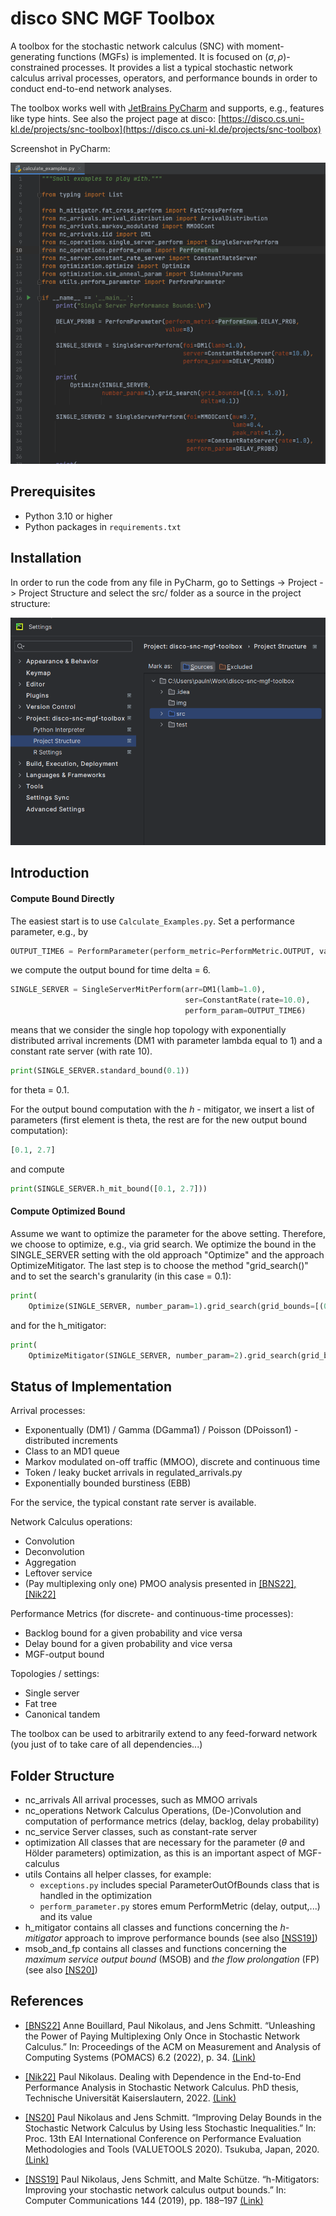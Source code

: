 # disco SNC MGF Toolbox

A toolbox for the stochastic network calculus (SNC) with moment-generating functions (MGFs) is implemented.
It is focused on $(\sigma, \rho)$-constrained processes.
It provides a list a typical stochastic network calculus arrival processes, operators, and performance bounds in order to conduct end-to-end network analyses.

The toolbox works well with [JetBrains PyCharm](https://www.jetbrains.com/pycharm/) and supports, e.g., features like type hints.
See also the project page at disco: [https://disco.cs.uni-kl.de/projects/snc-toolbox](https://disco.cs.uni-kl.de/projects/snc-toolbox)

Screenshot in PyCharm:

![ProjectStructure](img/PyCharm-screenshot.png)

## Prerequisites

- Python 3.10 or higher
- Python packages in `requirements.txt`

## Installation

In order to run the code from any file in PyCharm, go to Settings -> Project -> Project Structure and select the src/ folder as a source in the project structure:

![ProjectStructure](img/project_structure.png)

## Introduction

#### Compute Bound Directly

The easiest start is to use `Calculate_Examples.py`. Set a performance parameter, e.g., by

```python
OUTPUT_TIME6 = PerformParameter(perform_metric=PerformMetric.OUTPUT, value=6)
```

we compute the output bound for time delta = 6.

```python
SINGLE_SERVER = SingleServerMitPerform(arr=DM1(lamb=1.0),
                                       ser=ConstantRate(rate=10.0),
                                       perform_param=OUTPUT_TIME6)
```

means that we consider the single hop topology with exponentially distributed arrival increments (DM1 with parameter lambda equal to 1) and a constant rate server (with rate 10).

```python
print(SINGLE_SERVER.standard_bound(0.1))
```

for theta = 0.1.

For the output bound computation with the $h$ - mitigator, we insert a list of parameters (first element is theta, the rest are for the new output bound computation):

```python
[0.1, 2.7]
```

and compute

```python
print(SINGLE_SERVER.h_mit_bound([0.1, 2.7]))
```

#### Compute Optimized Bound

Assume we want to optimize the parameter for the above setting. Therefore, we choose to optimize, e.g., via grid search.
We optimize the bound in the SINGLE_SERVER setting with the old approach "Optimize" and the approach OptimizeMitigator. The last step is to choose the method "grid_search()" and to set the search's granularity (in this case = 0.1):

```python
print(
    Optimize(SINGLE_SERVER, number_param=1).grid_search(grid_bounds=[(0.1, 5.0)], delta=0.1))
```

and for the h_mitigator:

```python
print(
    OptimizeMitigator(SINGLE_SERVER, number_param=2).grid_search(grid_bounds=[(0.1, 5.0), (0.9, 8.0)], delta=0.1))
```

## Status of Implementation

Arrival processes:

- Exponentually (DM1) / Gamma (DGamma1) / Poisson (DPoisson1) -distributed increments
- Class to an MD1 queue
- Markov modulated on-off traffic (MMOO), discrete and continuous time
- Token / leaky bucket arrivals in regulated_arrivals.py
- Exponentially bounded burstiness (EBB)

For the service, the typical constant rate server is available.

Network Calculus operations:

- Convolution
- Deconvolution
- Aggregation
- Leftover service
- (Pay multiplexing only one) PMOO analysis presented in [[BNS22], [Nik22]](#references)

Performance Metrics (for discrete- and continuous-time processes):

- Backlog bound for a given probability and vice versa
- Delay bound for a given probability and vice versa
- MGF-output bound

Topologies / settings:

- Single server
- Fat tree
- Canonical tandem

The toolbox can be used to arbitrarily extend to any feed-forward network (you just of to take care of all dependencies...)

## Folder Structure

- nc_arrivals
  All arrival processes, such as MMOO arrivals
- nc_operations
  Network Calculus Operations, (De-)Convolution and computation of performance metrics (delay, backlog, delay probability)
- nc_service
  Server classes, such as constant-rate server
- optimization
  All classes that are necessary for the parameter ($\theta$ and Hölder parameters) optimization, as this is an important aspect of MGF-calculus
- utils
  Contains all helper classes, for example:
  - `exceptions.py` includes special ParameterOutOfBounds class that is handled in the optimization
  - `perform_parameter.py` stores emum PerformMetric (delay, output,...) and its value
- h_mitigator
  contains all classes and functions concerning the *$h$-mitigator* approach to improve performance bounds (see also [[NSS19]](#references))
- msob_and_fp
  contains all classes and functions concerning the *maximum service output bound* (MSOB) and *the flow prolongation* (FP) (see also [[NS20]](#references))

## References

- [[BNS22]](https://dl.acm.org/doi/10.1145/3530897) Anne Bouillard, Paul Nikolaus, and Jens Schmitt. 
“Unleashing the Power of Paying Multiplexing Only Once in Stochastic Network Calculus.” 
In: Proceedings of the ACM on Measurement and Analysis of Computing Systems (POMACS) 6.2 (2022), p. 34.
[(Link)](https://dl.acm.org/doi/10.1145/3530897)

- [[Nik22]](https://kluedo.ub.uni-kl.de/frontdoor/index/index/start/0/rows/10/sortfield/score/sortorder/desc/searchtype/simple/query/nikolaus%2C+paul/docId/6909) Paul Nikolaus. 
Dealing with Dependence in the End-to-End Performance Analysis in Stochastic Network Calculus.
PhD thesis, Technische Universität Kaiserslautern, 2022.
[(Link)](https://kluedo.ub.uni-kl.de/frontdoor/index/index/start/0/rows/10/sortfield/score/sortorder/desc/searchtype/simple/query/nikolaus%2C+paul/docId/6909)

- [[NS20]](https://dl.acm.org/doi/10.1145/3388831.3388848) Paul Nikolaus and Jens Schmitt. 
“Improving Delay Bounds in the Stochastic Network Calculus by Using less Stochastic Inequalities.” 
In: Proc. 13th EAI International Conference on Performance Evaluation Methodologies and Tools (VALUETOOLS 2020). Tsukuba, Japan, 2020.
[(Link)](https://dl.acm.org/doi/10.1145/3388831.3388848)

- [[NSS19]](https://www.sciencedirect.com/science/article/abs/pii/S0140366419303809?via%3Dihub) Paul Nikolaus, Jens Schmitt, and Malte Schütze. 
“h-Mitigators: Improving your stochastic network calculus output bounds.” 
In: Computer Communications 144 (2019), pp. 188–197
[(Link)](https://www.sciencedirect.com/science/article/abs/pii/S0140366419303809?via%3Dihub)
